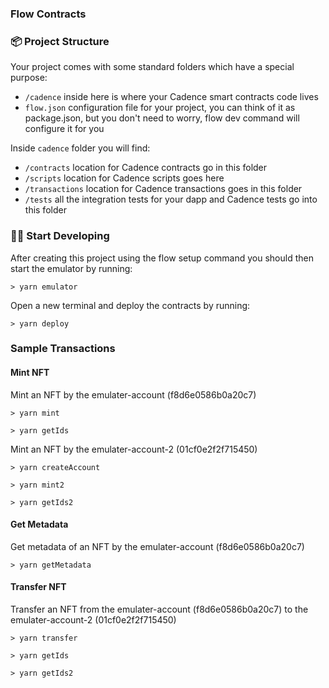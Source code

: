 ### Flow Contracts

### 📦 Project Structure
Your project comes with some standard folders which have a special purpose:
- `/cadence` inside here is where your Cadence smart contracts code lives
- `flow.json` configuration file for your project, you can think of it as package.json, but you don't need to worry, flow dev command will configure it for you

Inside `cadence` folder you will find:
- `/contracts` location for Cadence contracts go in this folder
- `/scripts` location for Cadence scripts goes here
- `/transactions` location for Cadence transactions goes in this folder
- `/tests` all the integration tests for your dapp and Cadence tests go into this folder


### 👨‍💻 Start Developing
After creating this project using the flow setup command you should then start the emulator by running:
```
> yarn emulator
```

Open a new terminal and deploy the contracts by running:
```
> yarn deploy
```

### Sample Transactions

#### Mint NFT

Mint an NFT by the emulater-account (f8d6e0586b0a20c7)
```
> yarn mint

> yarn getIds
```

Mint an NFT by the emulater-account-2 (01cf0e2f2f715450)
```
> yarn createAccount

> yarn mint2

> yarn getIds2
```

#### Get Metadata

Get metadata of an NFT by the emulater-account (f8d6e0586b0a20c7)
```
> yarn getMetadata
```

#### Transfer NFT

Transfer an NFT from the emulater-account (f8d6e0586b0a20c7) to the emulater-account-2 (01cf0e2f2f715450)
```
> yarn transfer

> yarn getIds

> yarn getIds2
```
